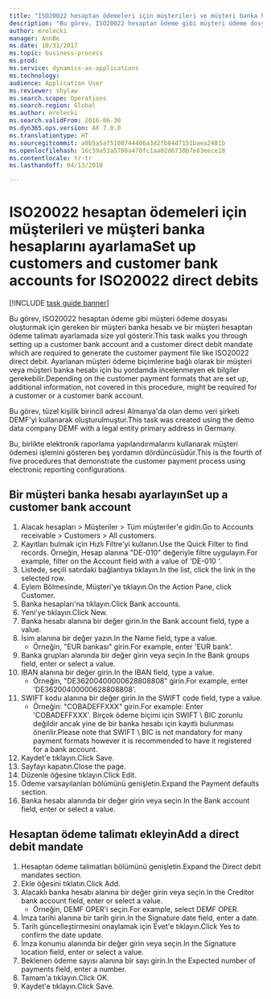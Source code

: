 ```yaml
--- 
title: "ISO20022 hesaptan ödemeleri için müşterileri ve müşteri banka hesaplarını ayarlama"
description: "Bu görev, ISO20022 hesaptan ödeme gibi müşteri ödeme dosyası oluşturmak için gereken bir müşteri banka hesabı ve bir müşteri hesaptan ödeme talimatı ayarlamada size yol gösterir."
author: mrolecki
manager: AnnBe
ms.date: 10/31/2017
ms.topic: business-process
ms.prod: 
ms.service: dynamics-ax-applications
ms.technology: 
audience: Application User
ms.reviewer: shylaw
ms.search.scope: Operations
ms.search.region: Global
ms.author: mrolecki
ms.search.validFrom: 2016-06-30
ms.dyn365.ops.version: AX 7.0.0
ms.translationtype: HT
ms.sourcegitcommit: a8b5a5af5108744406a3d2fb84d7151baea2481b
ms.openlocfilehash: 16c59a53a5708a470fc1aa02d6730b7e83eece18
ms.contentlocale: tr-tr
ms.lasthandoff: 04/13/2018

---
```

# <a name="set-up-customers-and-customer-bank-accounts-for-iso20022-direct-debits"></a><span data-ttu-id="b5b6e-103">ISO20022 hesaptan ödemeleri için müşterileri ve müşteri banka hesaplarını ayarlama</span><span class="sxs-lookup"><span data-stu-id="b5b6e-103">Set up customers and customer bank accounts for ISO20022 direct debits</span></span>

[!INCLUDE [task guide banner](../../includes/task-guide-banner.md)]

<span data-ttu-id="b5b6e-104">Bu görev, ISO20022 hesaptan ödeme gibi müşteri ödeme dosyası oluşturmak için gereken bir müşteri banka hesabı ve bir müşteri hesaptan ödeme talimatı ayarlamada size yol gösterir.</span><span class="sxs-lookup"><span data-stu-id="b5b6e-104">This task walks you through setting up a customer bank account and a customer direct debit mandate which are required to generate the customer payment file like ISO20022 direct debit.</span></span> <span data-ttu-id="b5b6e-105">Ayarlanan müşteri ödeme biçimlerine bağlı olarak bir müşteri veya müşteri banka hesabı için bu yordamda incelenmeyen ek bilgiler gerekebilir.</span><span class="sxs-lookup"><span data-stu-id="b5b6e-105">Depending on the customer payment formats that are set up, additional information, not covered in this procedure, might be required for a customer or a customer bank account.</span></span> 

<span data-ttu-id="b5b6e-106">Bu görev, tüzel kişilik birincil adresi Almanya'da olan demo veri şirketi DEMF'yi kullanarak oluşturulmuştur.</span><span class="sxs-lookup"><span data-stu-id="b5b6e-106">This task was created using the demo data company DEMF with a legal entity primary address in Germany.</span></span>



<span data-ttu-id="b5b6e-107">Bu, birlikte elektronik raporlama yapılandırmalarını kullanarak müşteri ödemesi işlemini gösteren beş yordamın dördüncüsüdür.</span><span class="sxs-lookup"><span data-stu-id="b5b6e-107">This is the fourth of five procedures that demonstrate the customer payment process using electronic reporting configurations.</span></span>


## <a name="set-up-a-customer-bank-account"></a><span data-ttu-id="b5b6e-108">Bir müşteri banka hesabı ayarlayın</span><span class="sxs-lookup"><span data-stu-id="b5b6e-108">Set up a customer bank account</span></span>
1. <span data-ttu-id="b5b6e-109">Alacak hesapları > Müşteriler > Tüm müşteriler'e gidin.</span><span class="sxs-lookup"><span data-stu-id="b5b6e-109">Go to Accounts receivable > Customers > All customers.</span></span>
2. <span data-ttu-id="b5b6e-110">Kayıtları bulmak için Hızlı Filtre'yi kullanın.</span><span class="sxs-lookup"><span data-stu-id="b5b6e-110">Use the Quick Filter to find records.</span></span> <span data-ttu-id="b5b6e-111">Örneğin, Hesap alanına "DE-010" değeriyle filtre uygulayın.</span><span class="sxs-lookup"><span data-stu-id="b5b6e-111">For example, filter on the Account field with a value of 'DE-010 '.</span></span>
3. <span data-ttu-id="b5b6e-112">Listede, seçili satırdaki bağlantıya tıklayın.</span><span class="sxs-lookup"><span data-stu-id="b5b6e-112">In the list, click the link in the selected row.</span></span>
4. <span data-ttu-id="b5b6e-113">Eylem Bölmesinde, Müşteri'ye tıklayın.</span><span class="sxs-lookup"><span data-stu-id="b5b6e-113">On the Action Pane, click Customer.</span></span>
5. <span data-ttu-id="b5b6e-114">Banka hesapları'na tıklayın.</span><span class="sxs-lookup"><span data-stu-id="b5b6e-114">Click Bank accounts.</span></span>
6. <span data-ttu-id="b5b6e-115">Yeni'ye tıklayın.</span><span class="sxs-lookup"><span data-stu-id="b5b6e-115">Click New.</span></span>
7. <span data-ttu-id="b5b6e-116">Banka hesabı alanına bir değer girin.</span><span class="sxs-lookup"><span data-stu-id="b5b6e-116">In the Bank account field, type a value.</span></span>
8. <span data-ttu-id="b5b6e-117">İsim alanına bir değer yazın.</span><span class="sxs-lookup"><span data-stu-id="b5b6e-117">In the Name field, type a value.</span></span>
    * <span data-ttu-id="b5b6e-118">Örneğin, "EUR bankası" girin.</span><span class="sxs-lookup"><span data-stu-id="b5b6e-118">For example, enter 'EUR bank'.</span></span>  
9. <span data-ttu-id="b5b6e-119">Banka grupları alanında bir değer girin veya seçin.</span><span class="sxs-lookup"><span data-stu-id="b5b6e-119">In the Bank groups field, enter or select a value.</span></span>
10. <span data-ttu-id="b5b6e-120">IBAN alanına bir değer girin.</span><span class="sxs-lookup"><span data-stu-id="b5b6e-120">In the IBAN field, type a value.</span></span>
    * <span data-ttu-id="b5b6e-121">Örneğin, "DE36200400000628808808" girin.</span><span class="sxs-lookup"><span data-stu-id="b5b6e-121">For example, enter 'DE36200400000628808808'.</span></span>  
11. <span data-ttu-id="b5b6e-122">SWIFT kodu alanına bir değer girin.</span><span class="sxs-lookup"><span data-stu-id="b5b6e-122">In the SWIFT code field, type a value.</span></span>
    * <span data-ttu-id="b5b6e-123">Örneğin: "COBADEFFXXX" girin.</span><span class="sxs-lookup"><span data-stu-id="b5b6e-123">For example: Enter 'COBADEFFXXX'.</span></span>  <span data-ttu-id="b5b6e-124">Birçok ödeme biçimi için SWIFT \ BIC zorunlu değildir ancak yine de bir banka hesabı için kayıtlı bulunması önerilir.</span><span class="sxs-lookup"><span data-stu-id="b5b6e-124">Please note that SWIFT \ BIC is not mandatory for many payment formats however it is recommended to have it registered for a bank account.</span></span>  
12. <span data-ttu-id="b5b6e-125">Kaydet'e tıklayın.</span><span class="sxs-lookup"><span data-stu-id="b5b6e-125">Click Save.</span></span>
13. <span data-ttu-id="b5b6e-126">Sayfayı kapatın.</span><span class="sxs-lookup"><span data-stu-id="b5b6e-126">Close the page.</span></span>
14. <span data-ttu-id="b5b6e-127">Düzenle öğesine tıklayın.</span><span class="sxs-lookup"><span data-stu-id="b5b6e-127">Click Edit.</span></span>
15. <span data-ttu-id="b5b6e-128">Ödeme varsayılanları bölümünü genişletin.</span><span class="sxs-lookup"><span data-stu-id="b5b6e-128">Expand the Payment defaults section.</span></span>
16. <span data-ttu-id="b5b6e-129">Banka hesabı alanında bir değer girin veya seçin.</span><span class="sxs-lookup"><span data-stu-id="b5b6e-129">In the Bank account field, enter or select a value.</span></span>

## <a name="add-a-direct-debit-mandate"></a><span data-ttu-id="b5b6e-130">Hesaptan ödeme talimatı ekleyin</span><span class="sxs-lookup"><span data-stu-id="b5b6e-130">Add a direct debit mandate</span></span>
1. <span data-ttu-id="b5b6e-131">Hesaptan ödeme talimatları bölümünü genişletin.</span><span class="sxs-lookup"><span data-stu-id="b5b6e-131">Expand the Direct debit mandates section.</span></span>
2. <span data-ttu-id="b5b6e-132">Ekle öğesini tıklatın.</span><span class="sxs-lookup"><span data-stu-id="b5b6e-132">Click Add.</span></span>
3. <span data-ttu-id="b5b6e-133">Alacaklı banka hesabı alanına bir değer girin veya seçin.</span><span class="sxs-lookup"><span data-stu-id="b5b6e-133">In the Creditor bank account field, enter or select a value.</span></span>
    * <span data-ttu-id="b5b6e-134">Örneğin, DEMF OPER'i seçin.</span><span class="sxs-lookup"><span data-stu-id="b5b6e-134">For example, select DEMF OPER.</span></span>  
4. <span data-ttu-id="b5b6e-135">İmza tarihi alanına bir tarih girin.</span><span class="sxs-lookup"><span data-stu-id="b5b6e-135">In the Signature date field, enter a date.</span></span>
5. <span data-ttu-id="b5b6e-136">Tarih güncelleştirmesini onaylamak için Evet'e tıklayın.</span><span class="sxs-lookup"><span data-stu-id="b5b6e-136">Click Yes to confirm the date update.</span></span>
6. <span data-ttu-id="b5b6e-137">İmza konumu alanında bir değer girin veya seçin.</span><span class="sxs-lookup"><span data-stu-id="b5b6e-137">In the Signature location field, enter or select a value.</span></span>
7. <span data-ttu-id="b5b6e-138">Beklenen ödeme sayısı alanına bir sayı girin.</span><span class="sxs-lookup"><span data-stu-id="b5b6e-138">In the Expected number of payments field, enter a number.</span></span>
8. <span data-ttu-id="b5b6e-139">Tamam'a tıklayın.</span><span class="sxs-lookup"><span data-stu-id="b5b6e-139">Click OK.</span></span>
9. <span data-ttu-id="b5b6e-140">Kaydet'e tıklayın.</span><span class="sxs-lookup"><span data-stu-id="b5b6e-140">Click Save.</span></span>


